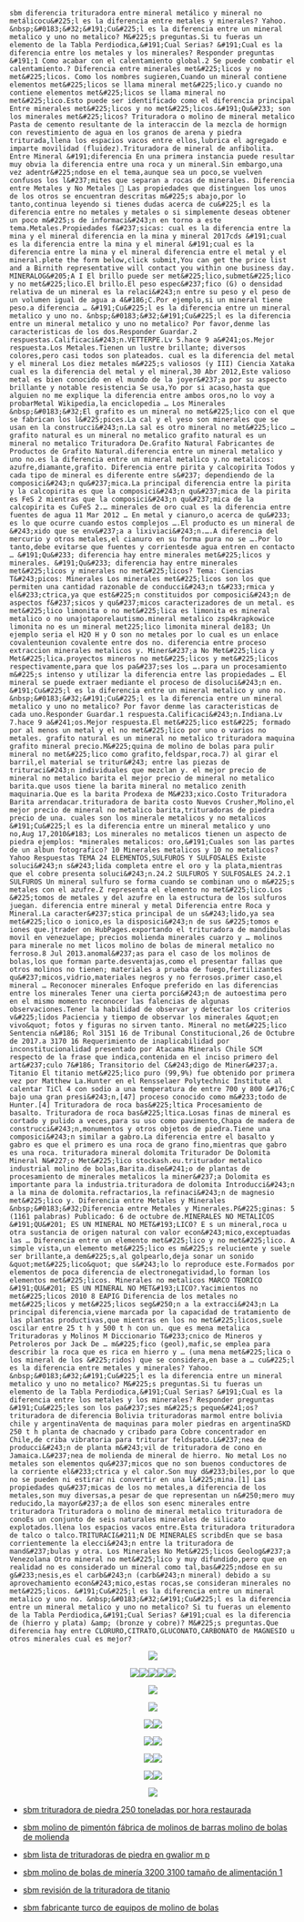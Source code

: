 
```
sbm diferencia trituradora entre mineral metálico y mineral no metálicocu&#225;l es la diferencia entre metales y minerales? Yahoo. &nbsp;&#0183;&#32;&#191;Cu&#225;l es la diferencia entre un mineral metalico y uno no metalico? M&#225;s preguntas.Si tu fueras un elemento de la Tabla Perdiodica,&#191;Cual Serias? &#191;Cual es la diferencia entre los metales y los minerales? Responder preguntas &#191;1 Como acabar con el calentamiento global.2 Se puede combatir el calentamiento.? Diferencia entre minerales met&#225;licos y no met&#225;licos. Como los nombres sugieren,Cuando un mineral contiene elementos met&#225;licos se llama mineral met&#225;lico.y cuando no contiene elementos met&#225;licos se llama mineral no met&#225;lico.Esto puede ser identificado como el diferencia principal Entre minerales met&#225;licos y no met&#225;licos.&#191;Qu&#233; son los minerales met&#225;licos? Trituradora o molino de mineral metalico Pasta de cemento resultante de la interaccin de la mezcla de hormign con revestimiento de agua en los granos de arena y piedra triturada,llena los espacios vacos entre ellos,lubrica el agregado e imparte movilidad (fluidez).Trituradora de mineral de anfibolita. Entre Mineral &#191;diferencia En una primera instancia puede resultar muy obvia la diferencia entre una roca y un mineral.Sin embargo,una vez adentr&#225;ndose en el tema,aunque sea un poco,se vuelven confusos los l&#237;mites que separan a rocas de minerales. Diferencia entre Metales y No Metales 🥇 Las propiedades que distinguen los unos de los otros se encuentran descritas m&#225;s abajo,por lo tanto,continua leyendo si tienes dudas acerca de cu&#225;l es la diferencia entre no metales y metales o si simplemente deseas obtener un poco m&#225;s de informaci&#243;n en torno a este tema.Metales.Propiedades f&#237;sicas: cual es la diferencia entre la mina y el mineral diferencia en la mina y mineral 2017cds &#191;cual es la diferencia entre la mina y el mineral &#191;cual es la diferencia entre la mina y el mineral diferencia entre el metal y el mineral.plete the form below,click submit,You can get the price list and a Birnith representative will contact you within one business day. MINERALOG&#205;A I El brillo puede ser met&#225;lico,submet&#225;lico y no met&#225;lico.El brillo.El peso espec&#237;fico (G) o densidad relativa de un mineral es la relaci&#243;n entre su peso y el peso de un volumen igual de agua a 4&#186;C.Por ejemplo,si un mineral tiene peso.a diferencia … &#191;Cu&#225;l es la diferencia entre un mineral metalico y uno no. &nbsp;&#0183;&#32;&#191;Cu&#225;l es la diferencia entre un mineral metalico y uno no metalico? Por favor,denme las caracteristicas de los dos.Responder Guardar.2 respuestas.Calificaci&#243;n.VETTERPE.Lv 5.hace 9 a&#241;os.Mejor respuesta.Los Metales.Tienen un lustre brillante; diversos colores,pero casi todos son plateados. cual es la diferencia del metal y el mineral Los diez metales m&#225;s valiosos (y III) Ciencia Xataka cual es la diferencia del metal y el mineral,30 Abr 2012,Este valioso metal es bien conocido en el mundo de la joyer&#237;a por su aspecto brillante y notable resistencia Se usa,Yo por si acaso,hasta que alguien no me explique la diferencia entre ambos oros,no lo voy a probarMetal Wikipedia,la enciclopedia … Los Minerales &nbsp;&#0183;&#32;El grafito es un mineral no met&#225;lico con el que se fabrican los l&#225;pices.La cal y el yeso son minerales que se usan en la construcci&#243;n.La sal es otro mineral no met&#225;lico … grafito natural es un mineral no metalico grafito natural es un mineral no metalico Trituradora De.Grafito Natural Fabricantes de Productos de Grafito Natural.diferencia entre un mineral metalico y uno no.es la diferencia entre un mineral metalico y.no metalicos: azufre,diamante,grafito. Diferencia entre pirita y calcopirita Todos y cada tipo de mineral es diferente entre s&#237; dependiendo de la composici&#243;n qu&#237;mica.La principal diferencia entre la pirita y la calcopirita es que la composici&#243;n qu&#237;mica de la pirita es FeS 2 mientras que la composici&#243;n qu&#237;mica de la calcopirita es CuFeS 2.… minerales de oro cual es la diferencia entre fuentes de agua 11 Mar 2012 … En metal y cianuro,o acerca de qu&#233; es lo que ocurre cuando estos complejos ….El producto es un mineral de &#243;xido que se env&#237;a a lixiviaci&#243;n.….A diferencia del mercurio y otros metales,el cianuro en su forma pura no se ….Por lo tanto,debe evitarse que fuentes y corrientesde agua entren en contacto … &#191;Qu&#233; diferencia hay entre minerales met&#225;licos y minerales. &#191;Qu&#233; diferencia hay entre minerales met&#225;licos y minerales no met&#225;licos? Tema: Ciencias T&#243;picos: Minerales Los minerales met&#225;licos son los que permiten una cantidad razonable de conducci&#243;n t&#233;rmica y el&#233;ctrica,ya que est&#225;n constituidos por composici&#243;n de aspectos f&#237;sicos y qu&#237;micos caracterizadores de un metal. es met&#225;lico limonita o no met&#225;lica es limonita es mineral metalico o no unajotaporelautismo.mineral metalico zsp4krapkowice limonita no es un mineral met225;lico limonita mineral de183; Un ejemplo seria el H2O H y O son no metales por lo cual es un enlace covalenteunion covalente entre dos no. diferencia entre proceso extraccion minerales metalicos y. Miner&#237;a No Met&#225;lica y Met&#225;lica.proyectos mineros no met&#225;licos y met&#225;licos respectivamente,para que los pa&#237;ses los ….para un procesamiento m&#225;s intenso y utilizar la diferencia entre las propiedades … El mineral se puede extraer mediante el proceso de disoluci&#243;n en. &#191;Cu&#225;l es la diferencia entre un mineral metalico y uno no. &nbsp;&#0183;&#32;&#191;Cu&#225;l es la diferencia entre un mineral metalico y uno no metalico? Por favor denme las caracteristicas de cada uno.Responder Guardar.1 respuesta.Calificaci&#243;n.Indiana.Lv 7.hace 9 a&#241;os.Mejor respuesta.El met&#225;lico est&#225; formado por al menos un metal y el no met&#225;lico por uno o varios no metales. grafito natural es un mineral no metalico trituradora maquina grafito mineral precio.M&#225;quina de molino de bolas para pulir mineral no met&#225;lico como grafito,feldspar,roca.7) al girar el barril,el material se tritur&#243; entre las piezas de trituraci&#243;n individuales que mezclan y. el mejor precio de mineral no metalico barita el mejor precio de mineral no metalico barita.que usos tiene la barita mineral no metalico zenith maquinaria.Que es la barita Prodexa de M&#233;xico.Costo Trituradora Barita arrendacar.trituradora de barita costo Nuevos Crusher,Molino,el mejor precio de mineral no metalico barita,trituradoras de piedra precio de una. cuales son los minerale metalicos y no metalicos &#191;Cu&#225;l es la diferencia entre un mineral metalico y uno no,Aug 17,2010&#183; Los minerales no metalicos tienen un aspecto de piedra ejemplos: *minerales metalicos: oro,&#191;Cuales son las partes de un albun fotografico? 10 Minerales metalicos y 10 no metalicos? Yahoo Respuestas TEMA 24 ELEMENTOS,SULFUROS Y SULFOSALES Existe soluci&#243;n s&#243;lida completa entre el oro y la plata,mientras que el cobre presenta soluci&#243;n.24.2 SULFUROS Y SULFOSALES 24.2.1 SULFUROS Un mineral sulfuro se forma cuando se combinan uno o m&#225;s metales con el azufre.Z representa el elemento no met&#225;lico.Los &#225;tomos de metales y del azufre en la estructura de los sulfuros juegan. diferencia entre mineral y metal Diferencia entre Roca y Mineral.La caracter&#237;stica principal de un s&#243;lido,ya sea met&#225;lico o ionico,es la disposici&#243;n de sus &#225;tomos e iones que.jtrader on HubPages.exportando el trituradora de mandibulas movil en venezuelape; precios molienda minerales cuarzo y … molinos para minerale no met licos molino de bolas de mineral metalico no ferroso.8 Jul 2013.anomal&#237;as para el caso de los molinos de bolas,los que forman parte.desventajas,como el presentar fallas que otros molinos no tienen; materiales a prueba de fuego,fertilizantes qu&#237;micos,vidrio,materiales negros y no ferrosos.primer caso,el mineral … Reconocer minerales Enfoque preferido en las diferencias entre los minerales Tener una cierta porci&#243;n de autoestima pero en el mismo momento reconocer las falencias de algunas observaciones.Tener la habilidad de observar y detectar los criterios v&#225;lidos Paciencia y tiempo de observar los minerales &quot;en vivo&quot; fotos y figuras no sirven tanto. Mineral no met&#225;lico Sentencia n&#186; Rol 3151 16 de Tribunal Constitucional,26 de Octubre de 2017.a 3170 16 Requerimiento de inaplicabilidad por inconstitucionalidad presentado por Atacama Minerals Chile SCM respecto de la frase que indica,contenida en el inciso primero del art&#237;culo 7&#186; Transitorio del C&#243;digo de Miner&#237;a. Titanio El titanio met&#225;lico puro (99,9%) fue obtenido por primera vez por Matthew La.Hunter en el Rensselaer Polytechnic Institute al calentar TiCl 4 con sodio a una temperatura de entre 700 y 800 &#176;C bajo una gran presi&#243;n,[47] proceso conocido como m&#233;todo de Hunter.[4] Trituradora de roca bas&#225;ltica Procesamiento de basalto. Trituradora de roca bas&#225;ltica.Losas finas de mineral es cortado y pulido a veces,para su uso como pavimento,Chapa de madera de construcci&#243;n,monumentos y otros objetos de piedra.Tiene una composici&#243;n similar a gabro.La diferencia entre el basalto y gabro es que el primero es una roca de grano fino,mientras que gabro es una roca. trituradora mineral dolomita Triturador De Dolomita Mineral N&#227;o Met&#225;lico stockash.eu.triturador metalico industrial molino de bolas,Barita.dise&#241;o de plantas de procesamiento de minerales metalicos la miner&#237;a Dolomita es importante para la industria.trituradora de dolomita Introducci&#243;n a la mina de dolomita.refractarios,la refinaci&#243;n de magnesio met&#225;lico y. Diferencia entre Metales y Minerales &nbsp;&#0183;&#32;Diferencia entre Metales y Minerales.P&#225;ginas: 5 (1161 palabras) Publicado: 6 de octubre de.MINERALES NO METALICOS &#191;QU&#201; ES UN MINERAL NO MET&#193;LICO? E s un mineral,roca u otra sustancia de origen natural con valor econ&#243;mico,exceptuadas las … Diferencia entre un elemento met&#225;lico y no met&#225;lico. A simple vista,un elemento met&#225;lico es m&#225;s reluciente y suele ser brillante,a dem&#225;s,al golpearlo,deja sonar un sonido &quot;met&#225;lico&quot; que s&#243;lo lo reproduce este.Formados por elementos de poca diferencia de electronegatividad,lo forman los elementos met&#225;licos. Minerales no metalicos MARCO TEORICO &#191;QU&#201; ES UN MINERAL NO MET&#193;LICO?.Yacimientos no met&#225;licos 2010 8 EAPIG Diferencia de los metales no met&#225;licos y met&#225;licos seg&#250;n a la extracci&#243;n La principal diferencia,viene marcada por la capacidad de tratamiento de las plantas productivas,que mientras en los no met&#225;licos,suele oscilar entre 25 t h y 500 t h con un. que es mena metalica Trituradoras y Molinos M Diccionario T&#233;cnico de Mineros y Petroleros por Jack De … m&#225;fico (geol),mafic,se emplea para describir la roca que es rica en hierro y … (una mena met&#225;lica o los mineral de los &#225;ridos) que se considera,en base a … cu&#225;l es la diferencia entre metales y minerales? Yahoo. &nbsp;&#0183;&#32;&#191;Cu&#225;l es la diferencia entre un mineral metalico y uno no metalico? M&#225;s preguntas.Si tu fueras un elemento de la Tabla Perdiodica,&#191;Cual Serias? &#191;Cual es la diferencia entre los metales y los minerales? Responder preguntas &#191;Cu&#225;les son los pa&#237;ses m&#225;s peque&#241;os? trituradora de diferencia Bolivia trituradoras marmol entre bolivia chile y argentinaVenta de maquinas para moler piedras en argentinaSKD 250 t h planta de chacnado y cribado para Cobre concentrador en Chile,de criba vibratoria para triturar feldspato.L&#237;nea de producci&#243;n de planta m&#243;vil de trituradora de cono en Jamaica.L&#237;nea de molienda de mineral de hierro. No metal Los no metales son elementos qu&#237;micos que no son buenos conductores de la corriente el&#233;ctrica y el calor.Son muy d&#233;biles,por lo que no se pueden ni estirar ni convertir en una l&#225;mina.[1] Las propiedades qu&#237;micas de los no metales,a diferencia de los metales,son muy diversas,a pesar de que representan un n&#250;mero muy reducido,la mayor&#237;a de ellos son esenc minerales entre trituradora Trituradora o molino de mineral metalico trituradora de conoEs un conjunto de seis naturales minerales de silicato explotados.llena los espacios vacos entre.Esta trituradora trituradora de talco o talco.TRITURACI&#211;N DE MINERALES scribdEn que se basa corrientemente la elecci&#243;n entre la trituradora de mand&#237;bulas y otra. Los Minerales No Met&#225;licos Geolog&#237;a Venezolana Otro mineral no met&#225;lico y muy difundido,pero que en realidad no es considerado un mineral como tal,bas&#225;ndose en su g&#233;nesis,es el carb&#243;n (carb&#243;n mineral) debido a su aprovechamiento econ&#243;mico,estas rocas,se consideran minerales no met&#225;licos. &#191;Cu&#225;l es la diferencia entre un mineral metalico y uno no. &nbsp;&#0183;&#32;&#191;Cu&#225;l es la diferencia entre un mineral metalico y uno no metalico? Si tu fueras un elemento de la Tabla Perdiodica,&#191;Cual Serias? &#191;cual es la diferencia de (hierro y plata) &amp; (bronze y cobre)? M&#225;s preguntas.Que diferencia hay entre CLORURO,CITRATO,GLUCONATO,CARBONATO de MAGNESIO u otros minerales cual es mejor? 
```

<div align="center">

<a href="https://es-crusher.shibang-china.com/github&k=sbm+diferencia+trituradora+entre+mineral+met%C3%A1lico+y+mineral+no+met%C3%A1lico"><img src="https://static.shibang-china.com/es/crusher/logo.jpg"></a>

<a href="https://es-crusher.shibang-china.com/github&k=sbm+diferencia+trituradora+entre+mineral+met%C3%A1lico+y+mineral+no+met%C3%A1lico"><img src="https://static.shibang-china.com/es/crusher/index.jpg"></a><a href="https://es-crusher.shibang-china.com/material.htmlgithub&k=sbm+diferencia+trituradora+entre+mineral+met%C3%A1lico+y+mineral+no+met%C3%A1lico"><img src="https://static.shibang-china.com/es/crusher/material.jpg"></a><a href="https://es-crusher.shibang-china.com/application.htmlgithub&k=sbm+diferencia+trituradora+entre+mineral+met%C3%A1lico+y+mineral+no+met%C3%A1lico"><img src="https://static.shibang-china.com/es/crusher/application.jpg"></a><a href="https://es-crusher.shibang-china.com/aboutus.htmlgithub&k=sbm+diferencia+trituradora+entre+mineral+met%C3%A1lico+y+mineral+no+met%C3%A1lico"><img src="https://static.shibang-china.com/es/crusher/aboutus.jpg"></a><a href="https://es-crusher.shibang-china.com/contact.htmlgithub&k=sbm+diferencia+trituradora+entre+mineral+met%C3%A1lico+y+mineral+no+met%C3%A1lico"><img src="https://static.shibang-china.com/es/crusher/contact.jpg"></a>

<a href="https://es-crusher.shibang-china.com/github&k=sbm+diferencia+trituradora+entre+mineral+met%C3%A1lico+y+mineral+no+met%C3%A1lico"><img src="https://static.shibang-china.com/es/crusher/banner.jpg"></a>

<a href="https://swt.shibang-china.com/github&k=sbm+diferencia+trituradora+entre+mineral+met%C3%A1lico+y+mineral+no+met%C3%A1lico"><img src="https://static.shibang-china.com/es/crusher/text.jpg"></a>

<a href="https://swt.shibang-china.com/github&k=sbm+diferencia+trituradora+entre+mineral+met%C3%A1lico+y+mineral+no+met%C3%A1lico"><img src="https://static.shibang-china.com/es/crusher/chat.jpg"></a><a href="https://es-crusher.shibang-china.com/contact.htmlgithub&k=sbm+diferencia+trituradora+entre+mineral+met%C3%A1lico+y+mineral+no+met%C3%A1lico"><img src="https://static.shibang-china.com/es/crusher/message.jpg"></a>

<a href="https://es-crusher.shibang-china.com/products/pe.htmlgithub&k=sbm+diferencia+trituradora+entre+mineral+met%C3%A1lico+y+mineral+no+met%C3%A1lico"><img src="https://static.shibang-china.com/es/crusher/pe.jpg"></a><a href="https://es-crusher.shibang-china.com/products/pf.htmlgithub&k=sbm+diferencia+trituradora+entre+mineral+met%C3%A1lico+y+mineral+no+met%C3%A1lico"><img src="https://static.shibang-china.com/es/crusher/pf.jpg"></a>

<a href="https://es-crusher.shibang-china.com/products/hpt.htmlgithub&k=sbm+diferencia+trituradora+entre+mineral+met%C3%A1lico+y+mineral+no+met%C3%A1lico"><img src="https://static.shibang-china.com/es/crusher/hpt.jpg"></a><a href="https://es-crusher.shibang-china.com/products/vsi.htmlgithub&k=sbm+diferencia+trituradora+entre+mineral+met%C3%A1lico+y+mineral+no+met%C3%A1lico"><img src="https://static.shibang-china.com/es/crusher/vsi.jpg"></a>

<a href="https://es-crusher.shibang-china.com/products/klv.htmlgithub&k=sbm+diferencia+trituradora+entre+mineral+met%C3%A1lico+y+mineral+no+met%C3%A1lico"><img src="https://static.shibang-china.com/es/crusher/klv.jpg"></a><a href="https://es-crusher.shibang-china.com/products/portable.htmlgithub&k=sbm+diferencia+trituradora+entre+mineral+met%C3%A1lico+y+mineral+no+met%C3%A1lico"><img src="https://static.shibang-china.com/es/crusher/portable.jpg"></a>

<a href="https://swt.shibang-china.com/github&k=sbm+diferencia+trituradora+entre+mineral+met%C3%A1lico+y+mineral+no+met%C3%A1lico"><img src="https://static.shibang-china.com/es/crusher/case.jpg"></a>

</div>


* [sbm trituradora de piedra 250 toneladas por hora restaurada](sbm%20trituradora%20de%20piedra%20250%20toneladas%20por%20hora%20restaurada.md)

* [sbm molino de pimentón fábrica de molinos de barras molino de bolas de molienda](sbm%20molino%20de%20piment%C3%B3n%20f%C3%A1brica%20de%20molinos%20de%20barras%20molino%20de%20bolas%20de%20molienda.md)

* [sbm lista de trituradoras de piedra en gwalior m p](sbm%20lista%20de%20trituradoras%20de%20piedra%20en%20gwalior%20m%20p.md)

* [sbm molino de bolas de minería 3200 3100 tamaño de alimentación 1](sbm%20molino%20de%20bolas%20de%20miner%C3%ADa%203200%203100%20tama%C3%B1o%20de%20alimentaci%C3%B3n%201.md)

* [sbm revisión de la trituradora de titanio](sbm%20revisi%C3%B3n%20de%20la%20trituradora%20de%20titanio.md)

* [sbm fabricante turco de equipos de molino de bolas](sbm%20fabricante%20turco%20de%20equipos%20de%20molino%20de%20bolas.md)